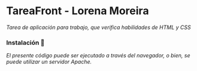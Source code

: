 # TareaFront - Lorena Moreira

_Tarea de aplicación para trabajo, que verifica habilidades de HTML y CSS_

### Instalación 🔧

_El presente código puede ser ejecutado a través del navegador, o bien, se puede utilizar un servidor Apache._

